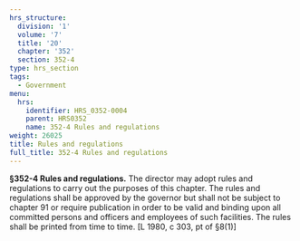 ```yaml
---
hrs_structure:
  division: '1'
  volume: '7'
  title: '20'
  chapter: '352'
  section: 352-4
type: hrs_section
tags:
  - Government
menu:
  hrs:
    identifier: HRS_0352-0004
    parent: HRS0352
    name: 352-4 Rules and regulations
weight: 26025
title: Rules and regulations
full_title: 352-4 Rules and regulations
---
```

**§352-4 Rules and regulations.** The director may adopt rules and regulations to carry out the purposes of this chapter. The rules and regulations shall be approved by the governor but shall not be subject to chapter 91 or require publication in order to be valid and binding upon all committed persons and officers and employees of such facilities. The rules shall be printed from time to time. [L 1980, c 303, pt of §8(1)]